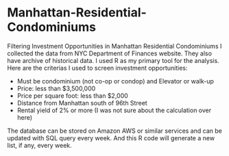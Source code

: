 # Manhattan-Residential-Condominiums
Filtering Investment Opportunities  in Manhattan Residential Condominiums
I collected the data from NYC Department of Finances website. They also have archive of historical data. 
I used R as my primary tool for the analysis. 
Here are the criterias I used to screen investment opportunities:
- Must be condominium (not co-op or condop) and Elevator or walk-up
- Price: less than $3,500,000
- Price per square foot: less than $2,000
- Distance from Manhattan south of 96th Street
- Rental yield of 2% or more (I was not sure about the calculation over here)

The database can be stored on Amazon AWS or similar services and can be updated with SQL query every week. And this R code will generate a new list, if any, every week.
